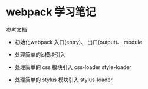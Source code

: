 # webpack 学习笔记
 
 [参考文档](https://github.com/pingan8787/Leo-JavaScript/blob/master/Cute-Webpack/introduction/README.md)

- 初始化webpack 
    入口(entry)、 出口(output)、 module
- 处理简单的js模块引入
    
- 处理简单的 css 模块引入 
        css-loader
        style-loader 
- 处理简单的 stylus 模块引入
        stylus-loader 